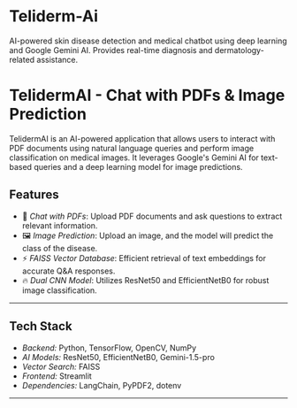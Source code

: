 # Teliderm-Ai
AI-powered skin disease detection and medical chatbot using deep learning and Google Gemini AI. Provides real-time diagnosis and dermatology-related assistance. 
# TelidermAI - Chat with PDFs & Image Prediction  

TelidermAI is an AI-powered application that allows users to interact with PDF documents using natural language queries and perform image classification on medical images. It leverages Google's Gemini AI for text-based queries and a deep learning model for image predictions.

## Features  
- 📄 *Chat with PDFs*: Upload PDF documents and ask questions to extract relevant information.  
- 🖼 *Image Prediction*: Upload an image, and the model will predict the class of the disease.  
- ⚡ *FAISS Vector Database*: Efficient retrieval of text embeddings for accurate Q&A responses.  
- 🔥 *Dual CNN Model*: Utilizes ResNet50 and EfficientNetB0 for robust image classification.  

------------------------------------------------------------------------------------------------------------------------------------------------

## Tech Stack  
- *Backend:* Python, TensorFlow, OpenCV, NumPy  
- *AI Models:* ResNet50, EfficientNetB0, Gemini-1.5-pro  
- *Vector Search:* FAISS  
- *Frontend:* Streamlit  
- *Dependencies:* LangChain, PyPDF2, dotenv  

------------------------------------------------------------------------------------------------------------------------------------------------
